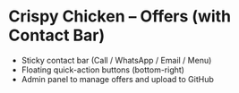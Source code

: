 # Crispy Chicken – Offers (with Contact Bar)
- Sticky contact bar (Call / WhatsApp / Email / Menu)
- Floating quick-action buttons (bottom-right)
- Admin panel to manage offers and upload to GitHub
